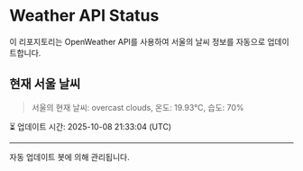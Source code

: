 
# Weather API Status

이 리포지토리는 OpenWeather API를 사용하여 서울의 날씨 정보를 자동으로 업데이트합니다.

## 현재 서울 날씨
> 서울의 현재 날씨: overcast clouds, 온도: 19.93°C, 습도: 70%

⏳ 업데이트 시간: 2025-10-08 21:33:04 (UTC)

---
자동 업데이트 봇에 의해 관리됩니다.
